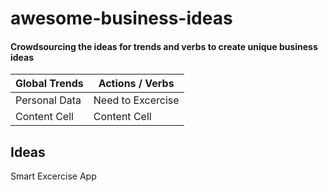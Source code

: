 # awesome-business-ideas
#### Crowdsourcing the ideas for trends and verbs to create unique business ideas ####
Global Trends  |  Actions / Verbs
-------------  | -------------
Personal Data  | Need to Excercise 
Content Cell   | Content Cell

Ideas                
---------------------
Smart Excercise App  


